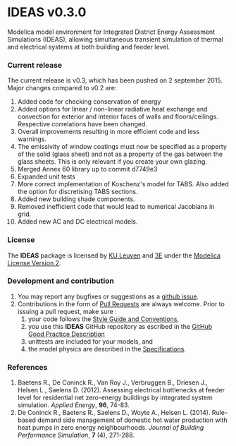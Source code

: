 IDEAS v0.3.0
============

Modelica model environment for Integrated District Energy Assessment Simulations (IDEAS), allowing simultaneous transient simulation of thermal and electrical systems at both building and feeder level.

### Current release

The current release is v0.3, which has been pushed on 2 september 2015. Major changes compared to v0.2 are:

1. Added code for checking conservation of energy
2. Added options for linear / non-linear radiative heat exchange and convection for exterior and interior faces of walls and floors/ceilings. Respective correlations have been changed.
3. Overall improvements resulting in more efficient code and less warnings.
4. The emissivity of window coatings must now be specified as a property of the solid (glass sheet) and not as a property of the gas between the glass sheets. This is only relevant if you create your own glazing.
5. Merged Annex 60 library up to commit d7749e3
6. Expanded unit tests
7. More correct implementation of Koschenz's model for TABS. Also added the option for discretising TABS sections.
8. Added new building shade components.
9. Removed inefficient code that would lead to numerical Jacobians in grid.
10. Added new AC and DC electrical models.



### License

The **IDEAS** package is licensed by [KU Leuven](http://www.kuleuven.be) and [3E](http://www.3e.eu) under the [Modelica License Version 2](https://www.modelica.org/licenses/ModelicaLicense2).

### Development and contribution

1. You may report any bugfixes or suggestions as a [github issue](https://github.com/open-ideas/IDEAS/issues).
2. Contributions in the form of [Pull Requests](https://help.github.com/articles/using-pull-requests) are always welcome. Prior to issuing a pull request, make sure :
    1. your code follows the [Style Guide and Conventions](https://github.com/open-ideas/IDEAS/wiki/Style%20Guide%20and%20GitHub%20Good%20Practice),
    2. you use this **IDEAS** GitHub repository as escribed in the [GitHub Good Practice Description](https://github.com/open-ideas/IDEAS/wiki/Style%20Guide%20and%20GitHub%20Good%20Practice)
    3. unittests are included for your models, and
    4. the model physics are described in the [Specifications](https://github.com/open-ideas/IDEAS/tree/master/Specifications).

### References

1. Baetens R., De Coninck R., Van Roy J., Verbruggen B., Driesen J., Helsen L., Saelens D. (2012). Assessing electrical bottlenecks at feeder level for residential net zero-energy buildings by integrated system simulation. *Applied Energy*, **96**, 74-83.
2. De Coninck R., Baetens R., Saelens D., Woyte A., Helsen L. (2014). Rule-based demand side management of domestic hot water production with heat pumps in zero energy neighbourhoods. *Journal of Building Performance Simulation*, **7** (4), 271-288.
